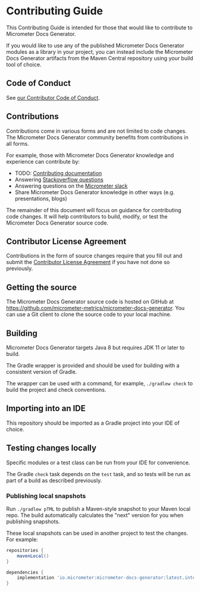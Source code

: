 # Contributing Guide

This Contributing Guide is intended for those that would like to contribute to Micrometer Docs Generator.

If you would like to use any of the published Micrometer Docs Generator modules as a library in your project, you can instead
include the Micrometer Docs Generator artifacts from the Maven Central repository using your build tool of choice.

## Code of Conduct

See [our Contributor Code of Conduct](https://github.com/micrometer-metrics/.github/blob/main/CODE_OF_CONDUCT.md).

## Contributions

Contributions come in various forms and are not limited to code changes. The Micrometer Docs Generator community benefits from
contributions in all forms.

For example, those with Micrometer Docs Generator knowledge and experience can contribute by:

* TODO: [Contributing documentation]()
* Answering [Stackoverflow questions](https://stackoverflow.com/tags/micrometer-docs-generator)
* Answering questions on the [Micrometer slack](https://slack.micrometer.io)
* Share Micrometer Docs Generator knowledge in other ways (e.g. presentations, blogs)

The remainder of this document will focus on guidance for contributing code changes. It will help contributors to build,
modify, or test the Micrometer Docs Generator source code.

## Contributor License Agreement

Contributions in the form of source changes require that you fill out and submit
the [Contributor License Agreement](https://cla.pivotal.io/sign/pivotal) if you have not done so previously.

## Getting the source

The Micrometer Docs Generator source code is hosted on GitHub at https://github.com/micrometer-metrics/micrometer-docs-generator. You can use a
Git client to clone the source code to your local machine.

## Building

Micrometer Docs Generator  targets Java 8 but requires JDK 11 or later to build.

The Gradle wrapper is provided and should be used for building with a consistent version of Gradle.

The wrapper can be used with a command, for example, `./gradlew check` to build the project and check conventions.

## Importing into an IDE

This repository should be imported as a Gradle project into your IDE of choice.

## Testing changes locally

Specific modules or a test class can be run from your IDE for convenience.

The Gradle `check` task depends on the `test` task, and so tests will be run as part of a build as described previously.

### Publishing local snapshots

Run `./gradlew pTML` to publish a Maven-style snapshot to your Maven local repo. The build automatically calculates
the "next" version for you when publishing snapshots.

These local snapshots can be used in another project to test the changes. For example:

```groovy
repositories {
    mavenLocal()
}

dependencies {
    implementation 'io.micrometer:micrometer-docs-generator:latest.integration'
}
```
